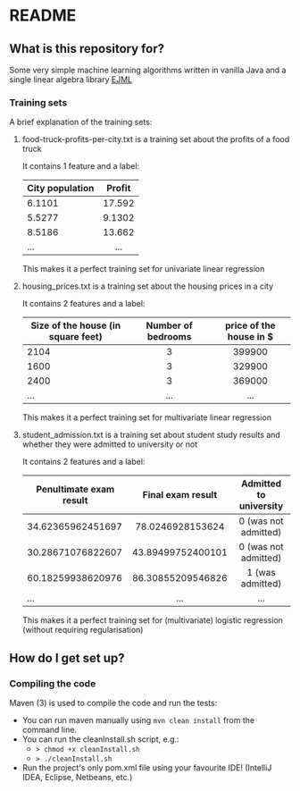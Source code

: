 # README #

## What is this repository for? ##

Some very simple machine learning algorithms written in vanilla Java and a single linear algebra library [EJML](http://ejml.org/wiki/index.php?title=Main_Page)

### Training sets

A brief explanation of the training sets:

1.  food-truck-profits-per-city.txt is a training set about the profits of a food truck

    It contains 1 feature and a label:

    | City population   | Profit        |
    | -------------     |:-------------:|
    | 6.1101            | 17.592        |
    | 5.5277            | 9.1302        |
    | 8.5186            | 13.662        |
    | ...               | ...           |
 
    This makes it a perfect training set for univariate linear regression

2.  housing_prices.txt is a training set about the housing prices in a city

    It contains 2 features and a label:

    | Size of the house (in square feet)    | Number of bedrooms    | price of the house in $   |
    | -------------                         |:---------------------:|:-------------------------:|
    | 2104                                  | 3                     | 399900                    |
    | 1600                                  | 3                     | 329900                    |
    | 2400                                  | 3                     | 369000                    |
    | ...                                   | ...                   | ...                       |
 
    This makes it a perfect training set for multivariate linear regression

3.  student_admission.txt is a training set about student study results and whether they were admitted to university or not

    It contains 2 features and a label:

    | Penultimate exam result       | Final exam result     | Admitted to university    |
    | -------------                 |:---------------------:|:-------------------------:|
    | 34.62365962451697             | 78.0246928153624      | 0 (was not admitted)      |
    | 30.28671076822607             | 43.89499752400101     | 0 (was not admitted)      |
    | 60.18259938620976             | 86.30855209546826     | 1 (was admitted)          |
    | ...                           | ...                   | ...                       |
 
    This makes it a perfect training set for (multivariate) logistic regression (without requiring regularisation)

## How do I get set up? ##

### Compiling the code ###

Maven (3) is used to compile the code and run the tests: 

* You can run maven manually using `mvn clean install` from the command line.
* You can run the cleanInstall.sh script, e.g.: 
    * `> chmod +x cleanInstall.sh`
    * `> ./cleanInstall.sh` 
* Run the project's only pom.xml file using your favourite IDE! (IntelliJ IDEA, Eclipse, Netbeans, etc.)
